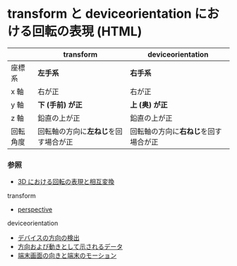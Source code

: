 # transform と deviceorientation における回転の表現 (HTML)

| | transform | deviceorientation |
-|-|-
| 座標系 | **左手系** | **右手系** |
| x 軸 | 右が正 | 右が正 |
| y 軸 | **下 (手前) が正** | **上 (奥) が正** |
| z 軸 | 鉛直の上が正 | 鉛直の上が正 |
| 回転角度 | 回転軸の方向に**左ねじ**を回す場合が正 | 回転軸の方向に**右ねじ**を回す場合が正 |

### 参照
- [3D における回転の表現と相互変換](https://sakapon.wordpress.com/2017/01/15/3d-rotation-conversion/)

transform
- [perspective](https://developer.mozilla.org/ja/docs/Web/CSS/perspective)

deviceorientation
- [デバイスの方向の検出](https://developer.mozilla.org/ja/docs/Web/API/Detecting_device_orientation)
- [方向および動きとして示されるデータ](https://developer.mozilla.org/ja/docs/DOM/Orientation_and_motion_data_explained)
- [端末画面の向きと端末のモーション](https://developers.google.com/web/fundamentals/native-hardware/device-orientation/?hl=ja)
